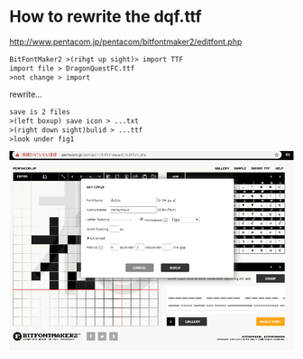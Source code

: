 # How to rewrite the dqf.ttf 
http://www.pentacom.jp/pentacom/bitfontmaker2/editfont.php
```
BitFontMaker2 >(rihgt up sight)> import TTF
import file > DragonQuestFC.ttf
>not change > import
```
rewrite...
```
save is 2 files
>(left boxup) save icon > ...txt
>(right down sight)bulid > ...ttf
>look under fig1
```
![fig1](bitfontmaker2.png)
